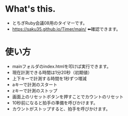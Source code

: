 # What's this.
* とちぎRuby会議08用のタイマーです。
* https://saku35.github.io/Timer/main/ ⬅️確認できます。

# 使い方
* mainフォルダのindex.htmlを叩けば実行できます。
* 現在計測できる時間は1分20秒（初期値）
* 上下キーで計測する時間を1秒ずつ増減
* aキーで計測のスタート
* zキーで計測のストップ
* 画面上のリセットボタンを押すことでカウントのリセット
* 10秒前になると拍手の準備を呼びかけます。
* カウントがストップすると、拍手を呼びかけます。
